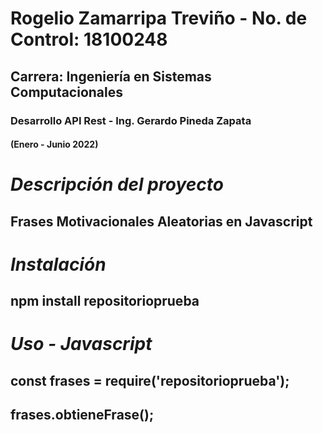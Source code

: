# Rogelio Zamarripa Treviño - No. de Control: 18100248
## Carrera: Ingeniería en Sistemas Computacionales
### Desarrollo API Rest - Ing. Gerardo Pineda Zapata
#### (Enero - Junio 2022)

# ***Descripción del proyecto***
## Frases Motivacionales Aleatorias en Javascript

# ***Instalación***
## npm install repositorioprueba

# ***Uso - Javascript***
## const frases = require('repositorioprueba');
## frases.obtieneFrase();